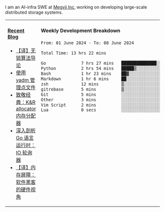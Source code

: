 I am an AI-infra SWE at [Megvii Inc](https://en.megvii.com/), working on developing large-scale distributed storage systems.

<table width="960px">
<tr>
<td valign="top" width="50%">

#### <a href="https://www.kongjun18.me" target="_blank">Recent Blog</a>

<!-- BLOG-POST-LIST:START -->
- [【译】无锁算法导论](https://kongjun18.github.io/posts/2023/07/14/)
- [使用 yadm 管理点文件](https://kongjun18.github.io/posts/2023/04/07/)
- [致敬经典：K&amp;R allocator 内存分配器](https://kongjun18.github.io/posts/2022/12/12/)
- [深入剖析 Go 语言运行时：IO 轮询器](https://kongjun18.github.io/posts/2022/11/21/)
- [【译】内存屏障：软件黑客的硬件视角](https://kongjun18.github.io/posts/2022/11/03/)
<!-- BLOG-POST-LIST:END -->

</td>
<td valign="top" width="50%">

#### Weekly Development Breakdown

<!--START_SECTION:waka-->

```txt
From: 01 June 2024 - To: 08 June 2024

Total Time: 13 hrs 22 mins

Go              7 hrs 27 mins   ██████████████░░░░░░░░░░░   55.75 %
Python          2 hrs 54 mins   █████▒░░░░░░░░░░░░░░░░░░░   21.74 %
Bash            1 hr 23 mins    ██▓░░░░░░░░░░░░░░░░░░░░░░   10.36 %
Markdown        1 hr 6 mins     ██░░░░░░░░░░░░░░░░░░░░░░░   08.25 %
zsh             12 mins         ▒░░░░░░░░░░░░░░░░░░░░░░░░   01.55 %
gitrebase       5 mins          ▒░░░░░░░░░░░░░░░░░░░░░░░░   00.74 %
Git             5 mins          ░░░░░░░░░░░░░░░░░░░░░░░░░   00.66 %
Other           3 mins          ░░░░░░░░░░░░░░░░░░░░░░░░░   00.50 %
Vim Script      2 mins          ░░░░░░░░░░░░░░░░░░░░░░░░░   00.33 %
Lua             0 secs          ░░░░░░░░░░░░░░░░░░░░░░░░░   00.08 %
```

<!--END_SECTION:waka-->
</td>
</tr>

</table>
